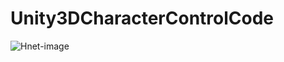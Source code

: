 # Unity3DCharacterControlCode


![Hnet-image](https://user-images.githubusercontent.com/72802504/106073726-a8dd0380-611b-11eb-9f44-22d73b314820.gif)
